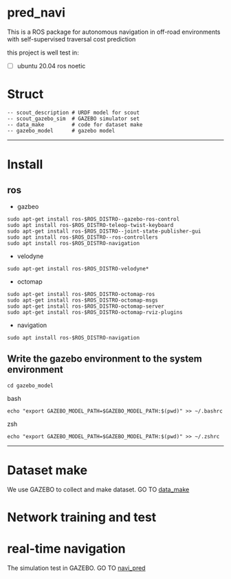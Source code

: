 # pred_navi
This is a ROS package for autonomous navigation in off-road environments with self-supervised traversal cost prediction

this project is well test in:

- [ ] ubuntu 20.04 ros noetic

# Struct 

```
-- scout_description # URDF model for scout
-- scout_gazebo_sim  # GAZEBO simulator set
-- data_make         # code for dataset make
-- gazebo_model      # gazebo model 
```

----

# Install

## ros

- gazbeo

```
sudo apt-get install ros-$ROS_DISTRO--gazebo-ros-control
sudo apt install ros-$ROS_DISTRO-teleop-twist-keyboard
sudo apt-get install ros-$ROS_DISTRO--joint-state-publisher-gui
sudo apt install ros-$ROS_DISTRO--ros-controllers
sudo apt install ros-$ROS_DISTRO-navigation

```
- velodyne

```
sudo apt-get install ros-$ROS_DISTRO-velodyne*
```

- octomap

```
sudo apt-get install ros-$ROS_DISTRO-octomap-ros 
sudo apt-get install ros-$ROS_DISTRO-octomap-msgs
sudo apt-get install ros-$ROS_DISTRO-octomap-server
sudo apt-get install ros-$ROS_DISTRO-octomap-rviz-plugins
```

- navigation

```
sudo apt install ros-$ROS_DISTRO-navigation
```

## Write the gazebo environment to the system environment

```
cd gazebo_model
```

bash
```
echo "export GAZEBO_MODEL_PATH=$GAZEBO_MODEL_PATH:$(pwd)" >> ~/.bashrc
```

zsh
```
echo "export GAZEBO_MODEL_PATH=$GAZEBO_MODEL_PATH:$(pwd)" >> ~/.zshrc
```

----

# Dataset make

We use GAZEBO to collect and make dataset. GO TO [data_make](./data_make)


# Network training and test




# real-time navigation

The simulation test in GAZEBO. GO TO [navi_pred](./navi_pred)